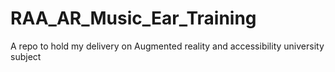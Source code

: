 # RAA_AR_Music_Ear_Training
 A repo to hold my delivery on Augmented reality and accessibility university subject
